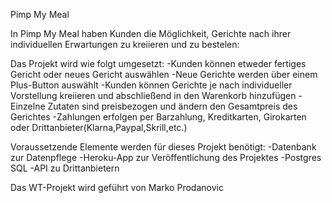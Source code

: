 Pimp My Meal

In Pimp My Meal haben Kunden die Möglichkeit, Gerichte
nach ihrer individuellen Erwartungen zu kreiieren und 
zu bestelen:

Das Projekt wird wie folgt umgesetzt:
-Kunden können etweder fertiges Gericht oder 
 neues Gericht auswählen
-Neue Gerichte werden über einem Plus-Button auswählt
-Kunden können Gerichte je nach 
 individueller Vorstellung kreiieren und 
 abschließend in den Warenkorb hinzufügen
-Einzelne Zutaten sind preisbezogen und ändern den Gesamtpreis 
 des Gerichtes
-Zahlungen erfolgen per Barzahlung, Kreditkarten, Girokarten 
 oder Drittanbieter(Klarna,Paypal,Skrill,etc.)

Voraussetzende Elemente werden für dieses Projekt benötigt:
-Datenbank zur Datenpflege
-Heroku-App zur Veröffentlichung des Projektes
-Postgres SQL
-API zu Drittanbietern

Das WT-Projekt wird geführt von Marko Prodanovic
